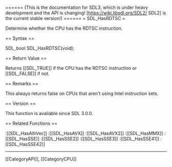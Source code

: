 ====== (This is the documentation for SDL3, which is under heavy development and the API is changing! [https://wiki.libsdl.org/SDL2/ SDL2] is the current stable version!) ======
= SDL_HasRDTSC =

Determine whether the CPU has the RDTSC instruction.

== Syntax ==

<syntaxhighlight lang='c'>
SDL_bool SDL_HasRDTSC(void);
</syntaxhighlight>

== Return Value ==

Returns [[SDL_TRUE]] if the CPU has the RDTSC instruction or [[SDL_FALSE]]
if not.

== Remarks ==

This always returns false on CPUs that aren't using Intel instruction sets.

== Version ==

This function is available since SDL 3.0.0.

== Related Functions ==

:[[SDL_HasAltiVec]]
:[[SDL_HasAVX]]
:[[SDL_HasAVX2]]
:[[SDL_HasMMX]]
:[[SDL_HasSSE]]
:[[SDL_HasSSE2]]
:[[SDL_HasSSE3]]
:[[SDL_HasSSE41]]
:[[SDL_HasSSE42]]

----
[[CategoryAPI]], [[CategoryCPU]]


